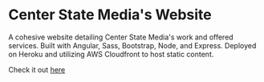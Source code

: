 # Center State Media's Website

A cohesive website detailing Center State Media's work and offered services. Built with Angular, Sass, Bootstrap, Node, and Express. Deployed on Heroku and utilizing AWS Cloudfront to host static content.

Check it out [here](http://www.centerstatemedia.com)
